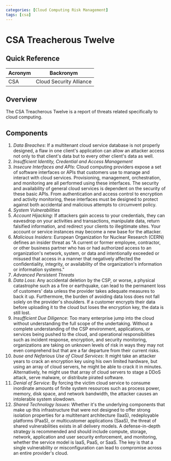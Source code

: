 ```yaml
---
categories: [Cloud Computing Risk Management]
tags: [csa]
---
```


# CSA Treacherous Twelve

## Quick Reference

| Acronym | Backronym |
| - | - |
| CSA | Cloud Security Alliance |

## Overview

The CSA Treacherous Twelve is a report of threats related specifically to cloud computing.

## Components

1. *Data Breaches*: If a multitenant cloud service database is not properly designed, a flaw in one client's application can allow an attacker access not only to that client's data but to every other client's data as well.
2. *Insufficient Identity, Credential and Access Management*
3. *Insecure Interfaces and APIs*: Cloud computing providers expose a set of software interfaces or APIs that customers use to manage and interact with cloud services. Provisioning, management, orchestration, and monitoring are all performed using these interfaces. The security and availability of general cloud services is dependent on the security of these basic APIs. From authentication and access control to encryption and activity monitoring, these interfaces must be designed to protect against both accidental and malicious attempts to circumvent policy.
4. *System Vulnerabilities*
5. *Account Hijacking*: If attackers gain access to your credentials, they can eavesdrop on your activities and transactions, manipulate data, return falsified information, and redirect your clients to illegitimate sites. Your account or service instances may become a new base for the attacker.
6. *Malicious Insiders*: European Organization for Nuclear Research (CERN) defines an insider threat as "A current or former employee, contractor, or other business partner who has or had authorized access to an organization's network, system, or data and intentionally exceeded or misused that access in a manner that negatively affected the confidentiality, integrity, or availability of the organization's information or information systems."
7. *Advanced Persistent Threats*
8. *Data Loss*: Any accidental deletion by the CSP, or worse, a physical catastrophe such as a fire or earthquake, can lead to the permanent loss of customers' data unless the provider takes adequate measures to back it up. Furthermore, the burden of avoiding data loss does not fall solely on the provider's shoulders. If a customer encrypts their data before uploading it to the cloud but loses the encryption key, the data is still lost.
9. *Insufficient Due Diligence*: Too many enterprise jump into the cloud without understanding the full scope of the undertaking. Without a complete understanding of the CSP environment, applications, or services being pushed to the cloud, and operational responsibilities such as incident response, encryption, and security monitoring, organizations are taking on unknown levels of risk in ways they may not even comprehend but that are a far departure from their current risks.
10. *buse and Nefarious Use of Cloud Services*: It might take an attacker years to crack an encryption key using his own limited hardware, but using an array of cloud servers, he might be able to crack it in minutes. Alternatively, he might use that array of cloud servers to stage a DDoS attack, serve malware, or distribute pirated software.
11. *Denial of Service*: By forcing the victim cloud service to consume inordinate amounts of finite system resources such as process power, memory, disk space, and network bandwidth, the attacker causes an intolerable system slowdown.
12. *Shared Technology Issues*: Whether it's the underlying components that make up this infrastructure that were not designed to offer strong isolation properties for a multitenant architecture (IaaS), redeployable platforms (PaaS), or multicustomer applications (SaaS), the threat of shared vulnerabilities exists in all delivery models. A defense-in-depth strategy is recommended and should include compute, storage, network, application and user security enforcement, and monitoring, whether the service model is IaaS, PaaS, or SaaS. The key is that a single vulnerability or misconfiguration can lead to compromise across an entire provider's cloud.
